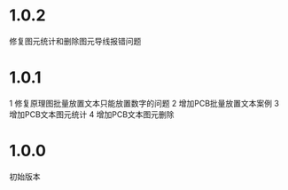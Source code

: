 # 1.0.2

修复图元统计和删除图元导线报错问题

# 1.0.1

1 修复原理图批量放置文本只能放置数字的问题
2 增加PCB批量放置文本案例
3 增加PCB文本图元统计
4 增加PCB文本图元删除

# 1.0.0

初始版本
